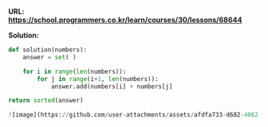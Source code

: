 **URL: https://school.programmers.co.kr/learn/courses/30/lessons/68644**

**Solution:**
```python
def solution(numbers):
    answer = set( )

    for i in range(len(numbers)):
        for j in range(i+1, len(numbers)):
            answer.add(numbers[i] + numbers[j]

return sorted(answer)

![image](https://github.com/user-attachments/assets/afdfa733-d682-4062-8e8a-8dce06f56188)
```
